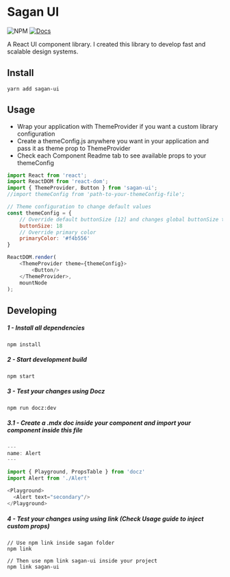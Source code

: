 # Sagan UI

![NPM](https://img.shields.io/npm/v/sagan-ui.svg)
[![Docs](https://img.shields.io/badge/read-docs-blue.svg)](https://react-sagan-ui.netlify.com/)

A React UI component library.
I created this library to develop fast and scalable design systems.

## Install

    yarn add sagan-ui

## Usage

- Wrap your application with ThemeProvider if you want a custom library configuration
- Create a themeConfig.js anywhere you want in your application and pass it as theme prop to ThemeProvider
- Check each Component Readme tab to see available props to your themeConfig

```js
import React from 'react';
import ReactDOM from 'react-dom';
import { ThemeProvider, Button } from 'sagan-ui';
//import themeConfig from 'path-to-your-themeConfig-file';

// Theme configuration to change default values
const themeConfig = {
    // Override default buttonSize [12] and changes global buttonSize to 18
    buttonSize: 18
    // Override primary color
    primaryColor: '#f4b556'
}

ReactDOM.render(
    <ThemeProvider theme={themeConfig}>
        <Button/>
    </ThemeProvider>,
    mountNode
);
```

## Developing

##### 1 - Install all dependencies

    npm install

##### 2 - Start development build

    npm start

##### 3 - Test your changes using Docz

    npm run docz:dev

##### 3.1 - Create a .mdx doc inside your component and import your component inside this file

```js
---
name: Alert
---

import { Playground, PropsTable } from 'docz'
import Alert from './Alert'

<Playground>
  <Alert text="secondary"/>
</Playground>

```

##### 4 - Test your changes using using link **(Check Usage guide to inject custom props)**

    // Use npm link inside sagan folder
    npm link

    // Then use npm link sagan-ui inside your project
    npm link sagan-ui
